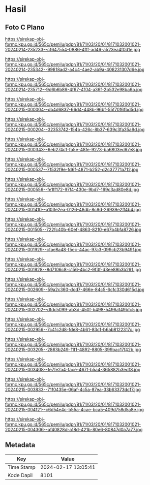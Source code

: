 # Hasil

## Foto C Plano

https://sirekap-obj-formc.kpu.go.id/565c/pemilu/pdpr/81/71/03/20/01/8171032001021-20240214-235233--cf647554-0886-4fff-ad46-a523ea4f0d1e.jpg

https://sirekap-obj-formc.kpu.go.id/565c/pemilu/pdpr/81/71/03/20/01/8171032001021-20240214-235342--99818ad2-a4c4-4ae2-ab9a-408231307d6e.jpg

https://sirekap-obj-formc.kpu.go.id/565c/pemilu/pdpr/81/71/03/20/01/8171032001021-20240214-235712--9d6b6b86-4f67-4104-a36f-2b532e98ba6a.jpg

https://sirekap-obj-formc.kpu.go.id/565c/pemilu/pdpr/81/71/03/20/01/8171032001021-20240215-000004--db4d6837-66d4-448b-96bf-55f70f6fbd5d.jpg

https://sirekap-obj-formc.kpu.go.id/565c/pemilu/pdpr/81/71/03/20/01/8171032001021-20240215-000204--32353742-154b-426c-8b37-639c3fa35a9d.jpg

https://sirekap-obj-formc.kpu.go.id/565c/pemilu/pdpr/81/71/03/20/01/8171032001021-20240215-000343--6eb274c1-fa5e-48fe-9273-ba6803ed67e8.jpg

https://sirekap-obj-formc.kpu.go.id/565c/pemilu/pdpr/81/71/03/20/01/8171032001021-20240215-000537--7f532f9e-fd6f-4871-b252-d2c37771a712.jpg

https://sirekap-obj-formc.kpu.go.id/565c/pemilu/pdpr/81/71/03/20/01/8171032001021-20240215-000556--fe1ff172-97f4-430e-9bd7-169c3ad80e8d.jpg

https://sirekap-obj-formc.kpu.go.id/565c/pemilu/pdpr/81/71/03/20/01/8171032001021-20240215-001410--a103e2ea-0126-48db-8c9d-26939e2ff4b4.jpg

https://sirekap-obj-formc.kpu.go.id/565c/pemilu/pdpr/81/71/03/20/01/8171032001021-20240215-001505--722fc40b-60ef-4863-8210-e67b4bfa8726.jpg

https://sirekap-obj-formc.kpu.go.id/565c/pemilu/pdpr/81/71/03/20/01/8171032001021-20240215-001929--cfae8a48-f5ec-44ac-97a3-099cb23b949f.jpg

https://sirekap-obj-formc.kpu.go.id/565c/pemilu/pdpr/81/71/03/20/01/8171032001021-20240215-001828--8d7106c8-c156-4bc2-9f3f-d3ee89b3b291.jpg

https://sirekap-obj-formc.kpu.go.id/565c/pemilu/pdpr/81/71/03/20/01/8171032001021-20240215-002609--59a2c360-dcd7-466e-84c5-6cfc330d615d.jpg

https://sirekap-obj-formc.kpu.go.id/565c/pemilu/pdpr/81/71/03/20/01/8171032001021-20240215-002702--dfdc5099-ab3d-450f-b498-5496a149bfc5.jpg

https://sirekap-obj-formc.kpu.go.id/565c/pemilu/pdpr/81/71/03/20/01/8171032001021-20240215-002956--7c41c2d8-fde8-4b61-83c1-b6ab8122317c.jpg

https://sirekap-obj-formc.kpu.go.id/565c/pemilu/pdpr/81/71/03/20/01/8171032001021-20240215-003205--2863b249-f1f1-4892-8805-399bac17f42b.jpg

https://sirekap-obj-formc.kpu.go.id/565c/pemilu/pdpr/81/71/03/20/01/8171032001021-20240215-003408--fe7fe2a4-face-467f-b5a4-365882b3edf8.jpg

https://sirekap-obj-formc.kpu.go.id/565c/pemilu/pdpr/81/71/03/20/01/8171032001021-20240215-003833--71f0435e-06af-4c5a-87ea-33b63373dc17.jpg

https://sirekap-obj-formc.kpu.go.id/565c/pemilu/pdpr/81/71/03/20/01/8171032001021-20240215-004121--c6d54e4c-b55a-4cae-bca5-409d758d5a8e.jpg

https://sirekap-obj-formc.kpu.go.id/565c/pemilu/pdpr/81/71/03/20/01/8171032001021-20240215-004306--af40828d-a18d-421b-80e6-80847d0a7a77.jpg


## Metadata

| Key        | Value               |
| ---------- | ------------------- |
| Time Stamp | 2024-02-17 13:05:41 |
| Kode Dapil | 8101                |



